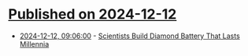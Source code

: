 # [Published on 2024-12-12](index.md)

* [2024-12-12, 09:06:00](https://soylentnews.org/article.pl?sid=24/12/11/0457232&from=rss) - [Scientists Build Diamond Battery That Lasts Millennia](https://soylentnews.org/article.pl?sid=24/12/11/0457232&from=rss)
